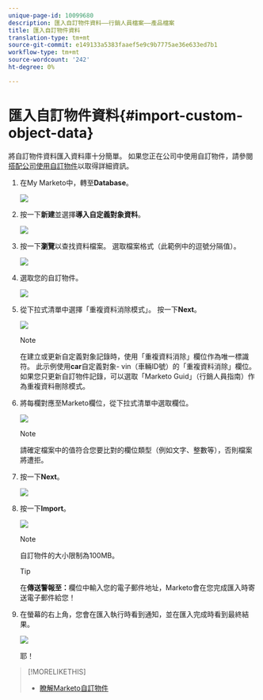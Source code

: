 ```yaml
---
unique-page-id: 10099680
description: 匯入自訂物件資料——行銷人員檔案——產品檔案
title: 匯入自訂物件資料
translation-type: tm+mt
source-git-commit: e149133a5383faaef5e9c9b7775ae36e633ed7b1
workflow-type: tm+mt
source-wordcount: '242'
ht-degree: 0%

---
```



# 匯入自訂物件資料{#import-custom-object-data}

將自訂物件資料匯入資料庫十分簡單。 如果您正在公司中使用自訂物件，請參閱[搭配公司使用自訂物件](http://docs.marketo.com/display/DOCS/Understanding+Marketo+Custom+Objects#UnderstandingMarketoCustomObjects-customcompanyUsingCustomObjectswithCompanies)以取得詳細資訊。

1. 在My Marketo中，轉至&#x200B;**Database**。

   ![](assets/db-1.png)

1. 按一下&#x200B;**新建**&#x200B;並選擇&#x200B;**導入自定義對象資料**。

   ![](assets/image2016-4-7-10-6-54.png)

1. 按一下&#x200B;**瀏覽**&#x200B;以查找資料檔案。 選取檔案格式（此範例中的逗號分隔值）。

   ![](assets/image2016-4-13-14-3a21-3a53.png)

1. 選取您的自訂物件。

   ![](assets/image2016-4-13-14-3a24-3a54.png)

1. 從下拉式清單中選擇「重複資料消除模式」。 按一下&#x200B;**Next**。

   ![](assets/image2016-4-13-14-3a28-3a7.png)

   >[!NOTE]
   >
   >在建立或更新自定義對象記錄時，使用「重複資料消除」欄位作為唯一標識符。 此示例使用&#x200B;**car**&#x200B;自定義對象- vin（車輛ID號）的「重複資料消除」欄位。 如果您只更新自訂物件記錄，可以選取「Marketo Guid」（行銷人員指南）作為重複資料刪除模式。

1. 將每欄對應至Marketo欄位，從下拉式清單中選取欄位。

   ![](assets/image2016-4-13-14-3a36-3a57.png)

   >[!NOTE]
   >
   >請確定檔案中的值符合您要比對的欄位類型（例如文字、整數等），否則檔案將遭拒。

1. 按一下&#x200B;**Next**。

   ![](assets/image2016-4-13-14-3a38-3a41.png)

1. 按一下&#x200B;**Import**。

   ![](assets/image2016-4-7-13-3a15-3a9.png)

   >[!NOTE]
   >
   >自訂物件的大小限制為100MB。

   >[!TIP]
   >
   >在&#x200B;**傳送警報至：**&#x200B;欄位中輸入您的電子郵件地址，Marketo會在您完成匯入時寄送電子郵件給您！

1. 在螢幕的右上角，您會在匯入執行時看到通知，並在匯入完成時看到最終結果。

   ![](assets/image2016-4-13-14-3a41-3a1.png)

   耶！

>[!MORELIKETHIS]
>
>* [瞭解Marketo自訂物件](understanding-marketo-custom-objects.md)

>



